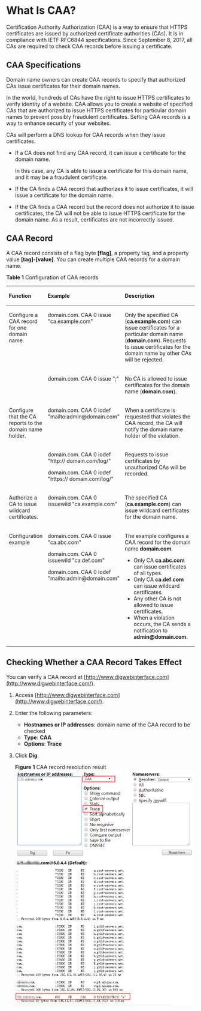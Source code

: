 # What Is CAA?<a name="dns_faq_032"></a>

Certification Authority Authorization \(CAA\) is a way to ensure that HTTPS certificates are issued by authorized certificate authorities \(CAs\). It is in compliance with IETF RFC6844 specifications. Since September 8, 2017, all CAs are required to check CAA records before issuing a certificate.

## CAA Specifications<a name="section78537244532"></a>

Domain name owners can create CAA records to specify that authorized CAs issue certificates for their domain names.

In the world, hundreds of CAs have the right to issue HTTPS certificates to verify identity of a website. CAA allows you to create a website of specified CAs that are authorized to issue HTTPS certificates for particular domain names to prevent possibly fraudulent certificates. Setting CAA records is a way to enhance security of your websites.

CAs will perform a DNS lookup for CAA records when they issue certificates.

-   If a CA does not find any CAA record, it can issue a certificate for the domain name.

    In this case, any CA is able to issue a certificate for this domain name, and it may be a fraudulent certificate.

-   If the CA finds a CAA record that authorizes it to issue certificates, it will issue a certificate for the domain name.
-   If the CA finds a CAA record but the record does not authorize it to issue certificates, the CA will not be able to issue HTTPS certificate for the domain name. As a result, certificates are not incorrectly issued.

## CAA Record<a name="section167971597533"></a>

A CAA record consists of a flag byte **\[flag\]**, a property tag, and a property value **\[tag\]-\[value\]**. You can create multiple CAA records for a domain name.

**Table 1** Configuration of CAA records

<a name="table17725641112120"></a><table><thead align="left"><tr id="row187268412211"><th class="cellrowborder" valign="top" width="17%" id="mcps1.2.4.1.1"><p id="p17260416215"><a name="p17260416215"></a><a name="p17260416215"></a>Function</p>
</th>
<th class="cellrowborder" valign="top" width="36%" id="mcps1.2.4.1.2"><p id="p107261741132119"><a name="p107261741132119"></a><a name="p107261741132119"></a>Example</p>
</th>
<th class="cellrowborder" valign="top" width="47%" id="mcps1.2.4.1.3"><p id="p6726104110214"><a name="p6726104110214"></a><a name="p6726104110214"></a>Description</p>
</th>
</tr>
</thead>
<tbody><tr id="row117262041172112"><td class="cellrowborder" rowspan="2" valign="top" width="17%" headers="mcps1.2.4.1.1 "><p id="p137261841172118"><a name="p137261841172118"></a><a name="p137261841172118"></a>Configure a CAA record for one domain name.</p>
</td>
<td class="cellrowborder" valign="top" width="36%" headers="mcps1.2.4.1.2 "><p id="p19726184114218"><a name="p19726184114218"></a><a name="p19726184114218"></a>domain.com.  CAA 0 issue "ca.example.com"</p>
</td>
<td class="cellrowborder" valign="top" width="47%" headers="mcps1.2.4.1.3 "><p id="p45933152818"><a name="p45933152818"></a><a name="p45933152818"></a>Only the specified CA (<strong id="b193760717517189"><a name="b193760717517189"></a><a name="b193760717517189"></a>ca.example.com</strong>) can issue certificates for a particular domain name (<strong id="b110240485517189"><a name="b110240485517189"></a><a name="b110240485517189"></a>domain.com</strong>). Requests to issue certificates for the domain name by other CAs will be rejected.</p>
</td>
</tr>
<tr id="row127268411218"><td class="cellrowborder" valign="top" headers="mcps1.2.4.1.1 "><p id="p072612416211"><a name="p072612416211"></a><a name="p072612416211"></a>domain.com.  CAA 0 issue ";"</p>
</td>
<td class="cellrowborder" valign="top" headers="mcps1.2.4.1.2 "><p id="p14726134152119"><a name="p14726134152119"></a><a name="p14726134152119"></a>No CA is allowed to issue certificates for the domain name (<strong id="b84235270615569"><a name="b84235270615569"></a><a name="b84235270615569"></a>domain.com</strong>).</p>
</td>
</tr>
<tr id="row5726341122120"><td class="cellrowborder" rowspan="2" valign="top" width="17%" headers="mcps1.2.4.1.1 "><p id="p149740122612"><a name="p149740122612"></a><a name="p149740122612"></a>Configure that the CA reports to the domain name holder.</p>
</td>
<td class="cellrowborder" valign="top" width="36%" headers="mcps1.2.4.1.2 "><p id="p1172624172110"><a name="p1172624172110"></a><a name="p1172624172110"></a>domain.com. CAA 0 iodef "mailto:admin@domain.com"</p>
</td>
<td class="cellrowborder" valign="top" width="47%" headers="mcps1.2.4.1.3 "><p id="p572613411210"><a name="p572613411210"></a><a name="p572613411210"></a>When a certificate is requested that violates the CAA record, the CA will notify the domain name holder of the violation.</p>
</td>
</tr>
<tr id="row6726114118217"><td class="cellrowborder" valign="top" headers="mcps1.2.4.1.1 "><p id="p1472634172117"><a name="p1472634172117"></a><a name="p1472634172117"></a>domain.com. CAA 0 iodef "http:// domain.com/log/"</p>
<p id="p15945133714424"><a name="p15945133714424"></a><a name="p15945133714424"></a>domain.com. CAA 0 iodef "https:// domain.com/log/"</p>
</td>
<td class="cellrowborder" valign="top" headers="mcps1.2.4.1.2 "><p id="p177261419213"><a name="p177261419213"></a><a name="p177261419213"></a>Requests to issue certificates by unauthorized CAs will be recorded.</p>
</td>
</tr>
<tr id="row1091554812514"><td class="cellrowborder" valign="top" width="17%" headers="mcps1.2.4.1.1 "><p id="p15915144822517"><a name="p15915144822517"></a><a name="p15915144822517"></a>Authorize a CA to issue wildcard certificates.</p>
</td>
<td class="cellrowborder" valign="top" width="36%" headers="mcps1.2.4.1.2 "><p id="p591564812251"><a name="p591564812251"></a><a name="p591564812251"></a>domain.com. CAA 0 issuewild "ca.example.com"</p>
</td>
<td class="cellrowborder" valign="top" width="47%" headers="mcps1.2.4.1.3 "><p id="p69154484255"><a name="p69154484255"></a><a name="p69154484255"></a>The specified CA (<strong id="b8423527061622"><a name="b8423527061622"></a><a name="b8423527061622"></a>ca.example.com</strong>) can issue wildcard certificates for the domain name.</p>
</td>
</tr>
<tr id="row6815165112515"><td class="cellrowborder" valign="top" width="17%" headers="mcps1.2.4.1.1 "><p id="p08156512257"><a name="p08156512257"></a><a name="p08156512257"></a>Configuration example</p>
</td>
<td class="cellrowborder" valign="top" width="36%" headers="mcps1.2.4.1.2 "><p id="p76671429277"><a name="p76671429277"></a><a name="p76671429277"></a>domain.com. CAA 0 issue "ca.abc.com"</p>
<p id="p3667742162717"><a name="p3667742162717"></a><a name="p3667742162717"></a>domain.com. CAA 0 issuewild "ca.def.com"</p>
<p id="p166794217275"><a name="p166794217275"></a><a name="p166794217275"></a>domain.com. CAA 0 iodef "mailto:admin@domain.com"</p>
</td>
<td class="cellrowborder" valign="top" width="47%" headers="mcps1.2.4.1.3 "><p id="p79761441164912"><a name="p79761441164912"></a><a name="p79761441164912"></a>The example configures a CAA record for the domain name <strong id="b8423527061647"><a name="b8423527061647"></a><a name="b8423527061647"></a>domain.com</strong>.</p>
<a name="ul2285344104918"></a><a name="ul2285344104918"></a><ul id="ul2285344104918"><li id="li20765750104917"><a name="li20765750104917"></a><a name="li20765750104917"></a>Only CA <strong id="b84235270616425"><a name="b84235270616425"></a><a name="b84235270616425"></a>ca.abc.com</strong> can issue certificates of all types.</li><li id="li6981012155212"><a name="li6981012155212"></a><a name="li6981012155212"></a>Only CA <strong id="b84235270616454"><a name="b84235270616454"></a><a name="b84235270616454"></a>ca.def.com</strong> can issue wildcard certificates.</li><li id="li12561158144911"><a name="li12561158144911"></a><a name="li12561158144911"></a>Any other CA is not allowed to issue certificates.</li><li id="li92852445491"><a name="li92852445491"></a><a name="li92852445491"></a>When a violation occurs, the CA sends a notification to <strong id="b84235270616554"><a name="b84235270616554"></a><a name="b84235270616554"></a>admin@domain.com</strong>.</li></ul>
</td>
</tr>
</tbody>
</table>

## Checking Whether a CAA Record Takes Effect<a name="section614411459319"></a>

You can verify a CAA record at [http://www.digwebinterface.com](http://www.digwebinterface.com/).

1.  Access [http://www.digwebinterface.com](http://www.digwebinterface.com/).
2.  Enter the following parameters:
    -   **Hostnames or IP addresses**: domain name of the CAA record to be checked
    -   **Type**: **CAA**
    -   **Options**: **Trace**
3.  Click **Dig**.

    **Figure 1** CAA record resolution result<a name="fig139761419101615"></a>
    ![](figures/caa-record-resolution-result.png "CAA record resolution result")


